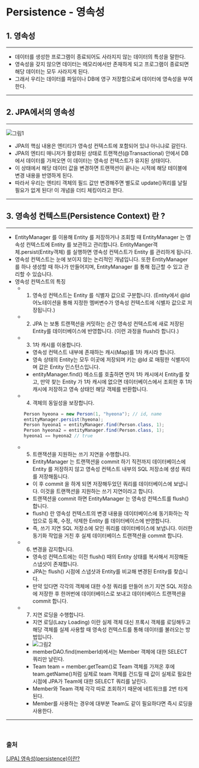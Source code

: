 # Persistence - 영속성

## 1. 영속성
---
+ 데이터를 생성한 프로그램이 종료되어도 사라지지 않는 데이터의 특성을 말한다.
+ 영속성을 갖지 않으면 데이터는 메모리에서만 존재하게 되고 프로그램이 종료되면 해당 데이터는 모두 사라지게 된다.
+ 그래서 우리는 데이터를 파일이나 DB에 영구 저장함으로써 데이터에 영속성을 부여한다.
---


## 2. JPA에서의 영속성
---
![그림1](https://blog.kakaocdn.net/dn/xYoG6/btqXYo4FpZI/1ppkSARXl6gsbfr6FZgyk0/img.png)
+ JPA의 핵심 내용은 엔티티가 영속성 컨텍스트에 포함되어 있냐 아니냐로 갈린다.
+ JPA의 엔티티 매니저가 활성화된 상태로 트랜잭션(@Transactional) 안에서 DB에서 데이터를 가져오면 이 데이터는 영속성 컨텍스트가 유지된 상태이다.
+ 이 상태에서 해당 데이터 값을 변경하면 트랜잭션이 끝나는 시적에 해당 테이블에 변경 내용을 반영하게 된다. 
+ 따라서 우리는 엔티티 객체의 필드 값만 변경해주면 별도로 update()쿼리를 날릴 필요가 없게 된다! 이 개념을 더티 체킹이라고 한다.
---

## 3. 영속성 컨텍스트(Persistence Context) 란 ?
---
+ EntityManager 를 이용해 Entity 를 저장하거나 조회할 때 EntityManager 는 영속성 컨텍스트에 Entity 를 보관하고 관리합니다. EntityManger객체.persist(Entity객체) 를 실행하면 영속성 컨텍스트가 Entity 를 관리하게 됩니다.
+ 영속성 컨텍스트는 눈에 보이지 않는 논리적인 개념입니다. 또한 EntityManager 를 하나 생성할 때 하나가 만들어지며, EntityManager 를 통해 접근할 수 있고 관리할 수 있습니다.
+ 영속성 컨텍스트의 특징
    - 1. 영속성 컨텍스트는 Entity 를 식별자 값으로 구분합니다. (Entity에서 @Id 어노테이션을 통해 지정한 멤버변수가 영속성 컨텍스트에 식별자 값으로 저장됩니다.)
    - 2. JPA 는 보통 트랜잭션을 커밋하는 순간 영속성 컨텍스트에 새로 저장된 Entity를 데이터베이스에 반영합니다. (이런 과정을 flush라 합니다.)
    - 3. 1차 캐시를 이용합니다.
        - 영속성 컨텍스트 내부에 존재하는 캐시(Map)를 1차 캐시라 합니다. 
        - 영속 상태의 Entity는 모두 이곳에 저장되며 키는 @Id 로 매핑한 식별자이며 값은 Entity 인스턴스입니다. 
        - entityManager.find() 메소드를 호출하면 먼저 1차 캐시에서 Entity를 찾고, 만약 찾는 Entity 가 1차 캐시에 없으면 데이터베이스에서 조회한 후 1차 캐시에 저장하고 영속 상태인 해당 객체를 반환합니다.
    - 4. 객체의 동일성을 보장합니다.
        ```java
        Person hyeona = new Person(1, "hyeona"); // id, name
        entityManager.persist(hyeona);
        Person hyeona1 = entityManager.find(Person.class, 1);
        Person hyeona2 = entityManager.find(Person.class, 1);
        hyeona1 == hyeona2 // true
        ```
    - 5. 트랜잭션을 지원하는 쓰기 지연을 수행합니다.
        - EntityManager 는 트랜잭션을 commit 하기 직전까지 데이터베이스에 Entity 를 저장하지 않고 영속성 컨텍스트 내부의 SQL 저장소에 생성 쿼리를 저장해둡니다. 
        - 이 후 commit 을 하게 되면 저장해두었던 쿼리를 데이터베이스에 보냅니다. 이것을 트랜잭션을 지원하는 쓰기 지연이라고 합니다.
        - 트랜잭션을 commit 하면 EntityManager 는 영속성 컨텍스트를 flush() 합니다.
        - flush() 란 영속성 컨텍스트의 변경 내용을 데이터베이스에 동기화하는 작업으로 등록, 수정, 삭제한 Entity 를 데이터베이스에 반영합니다.
        - 즉, 쓰기 지연 SQL 저장소에 모인 쿼리를 데이터베이스에 보냅니다. 이러한 동기화 작업을 거친 후 실제 데이터베이스 트랜잭션을 commit 합니다.
    - 6. 변경을 감지합니다.
        - 영속성 컨텍스트에는 이전 flush() 때의 Entity 상태를 복사해서 저장해둔 스냅샷이 존재합니다. 
        - JPA는 flush() 시점에 스냅샷과 Entity를 비교해 변경된 Entity를 찾습니다. 
        - 만약 있다면 각각의 객체에 대한 수정 쿼리를 만들어 쓰기 지연 SQL 저장소에 저장한 후 한꺼번에 데이터베이스로 보내고 데이터베이스 트랜잭션을 commit 합니다.
    - 7. 지연 로딩을 수행합니다.
        - 지연 로딩(Lazy Loading) 이란 실제 객체 대신 프록시 객체를 로딩해두고 해당 객체를 실제 사용할 때 영속성 컨텍스트를 통해 데이터를 불러오는 방법입니다.
        - ![그림2](https://velog.velcdn.com/images%2Fdevtel%2Fpost%2Fa9b7dd3e-df6d-4a27-b8fd-9337a208a9ce%2FUntitled%209.png)
        - memberDAO.find(memberId)에서는 Member 객체에 대한 SELECT 쿼리만 날린다.
        - Team team = member.getTeam()로 Team 객체를 가져온 후에 team.getName()처럼 실제로 team 객체를 건드릴 때 값이 실제로 필요한 시점에 JPA가 Team에 대한 SELECT 쿼리를 날린다.
        - Member와 Team 객체 각각 따로 조회하기 때문에 네트워크를 2번 타게 된다.
        - Member를 사용하는 경우에 대부분 Team도 같이 필요하다면 즉시 로딩을 사용한다.
---

<br>

### 출처
[[JPA] 영속성(persistence)이란?](https://velog.io/@devtel/JPA-%EC%98%81%EC%86%8D%EC%84%B1persistence%EC%9D%B4%EB%9E%80)
